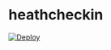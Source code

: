 # heathcheckin

[![Deploy](https://www.herokucdn.com/deploy/button.svg)](https://heroku.com/deploy?template=https://github.com/soapmancn/heathcheckin)
